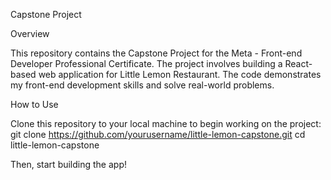 Capstone Project

Overview

This repository contains the Capstone Project for the Meta - Front-end Developer Professional Certificate. The project involves building a React-based web application for Little Lemon Restaurant. The code demonstrates my front-end development skills and solve real-world problems.

How to Use

Clone this repository to your local machine to begin working on the project:
git clone https://github.com/yourusername/little-lemon-capstone.git
cd little-lemon-capstone

Then, start building the app!
